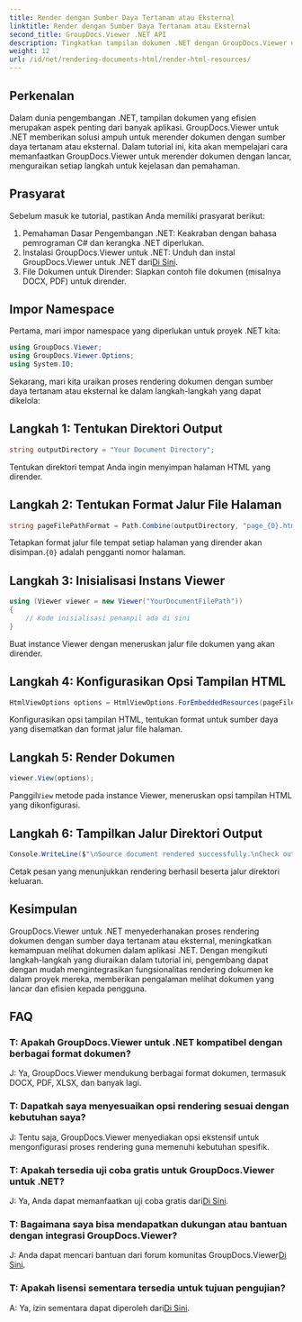 ```yaml
---
title: Render dengan Sumber Daya Tertanam atau Eksternal
linktitle: Render dengan Sumber Daya Tertanam atau Eksternal
second_title: GroupDocs.Viewer .NET API
description: Tingkatkan tampilan dokumen .NET dengan GroupDocs.Viewer untuk rendering yang lancar. Ikuti tutorial kami untuk integrasi yang efisien dan pengalaman pengguna yang unggul.
weight: 12
url: /id/net/rendering-documents-html/render-html-resources/
---
```

## Perkenalan

Dalam dunia pengembangan .NET, tampilan dokumen yang efisien merupakan aspek penting dari banyak aplikasi. GroupDocs.Viewer untuk .NET memberikan solusi ampuh untuk merender dokumen dengan sumber daya tertanam atau eksternal. Dalam tutorial ini, kita akan mempelajari cara memanfaatkan GroupDocs.Viewer untuk merender dokumen dengan lancar, menguraikan setiap langkah untuk kejelasan dan pemahaman.

## Prasyarat

Sebelum masuk ke tutorial, pastikan Anda memiliki prasyarat berikut:

1. Pemahaman Dasar Pengembangan .NET: Keakraban dengan bahasa pemrograman C# dan kerangka .NET diperlukan.
2.  Instalasi GroupDocs.Viewer untuk .NET: Unduh dan instal GroupDocs.Viewer untuk .NET dari[Di Sini](https://releases.groupdocs.com/viewer/net/).
3. File Dokumen untuk Dirender: Siapkan contoh file dokumen (misalnya DOCX, PDF) untuk dirender.

## Impor Namespace

Pertama, mari impor namespace yang diperlukan untuk proyek .NET kita:

```csharp
using GroupDocs.Viewer;
using GroupDocs.Viewer.Options;
using System.IO;
```

Sekarang, mari kita uraikan proses rendering dokumen dengan sumber daya tertanam atau eksternal ke dalam langkah-langkah yang dapat dikelola:

## Langkah 1: Tentukan Direktori Output

```csharp
string outputDirectory = "Your Document Directory";
```

Tentukan direktori tempat Anda ingin menyimpan halaman HTML yang dirender.

## Langkah 2: Tentukan Format Jalur File Halaman

```csharp
string pageFilePathFormat = Path.Combine(outputDirectory, "page_{0}.html");
```

Tetapkan format jalur file tempat setiap halaman yang dirender akan disimpan.`{0}` adalah pengganti nomor halaman.

## Langkah 3: Inisialisasi Instans Viewer

```csharp
using (Viewer viewer = new Viewer("YourDocumentFilePath"))
{
    // Kode inisialisasi penampil ada di sini
}
```

Buat instance Viewer dengan meneruskan jalur file dokumen yang akan dirender.

## Langkah 4: Konfigurasikan Opsi Tampilan HTML

```csharp
HtmlViewOptions options = HtmlViewOptions.ForEmbeddedResources(pageFilePathFormat);
```

Konfigurasikan opsi tampilan HTML, tentukan format untuk sumber daya yang disematkan dan format jalur file halaman.

## Langkah 5: Render Dokumen

```csharp
viewer.View(options);
```

 Panggil`View` metode pada instance Viewer, meneruskan opsi tampilan HTML yang dikonfigurasi.

## Langkah 6: Tampilkan Jalur Direktori Output

```csharp
Console.WriteLine($"\nSource document rendered successfully.\nCheck output in: {outputDirectory}");
```

Cetak pesan yang menunjukkan rendering berhasil beserta jalur direktori keluaran.

## Kesimpulan

GroupDocs.Viewer untuk .NET menyederhanakan proses rendering dokumen dengan sumber daya tertanam atau eksternal, meningkatkan kemampuan melihat dokumen dalam aplikasi .NET. Dengan mengikuti langkah-langkah yang diuraikan dalam tutorial ini, pengembang dapat dengan mudah mengintegrasikan fungsionalitas rendering dokumen ke dalam proyek mereka, memberikan pengalaman melihat dokumen yang lancar dan efisien kepada pengguna.

## FAQ

### T: Apakah GroupDocs.Viewer untuk .NET kompatibel dengan berbagai format dokumen?

J: Ya, GroupDocs.Viewer mendukung berbagai format dokumen, termasuk DOCX, PDF, XLSX, dan banyak lagi.

### T: Dapatkah saya menyesuaikan opsi rendering sesuai dengan kebutuhan saya?

J: Tentu saja, GroupDocs.Viewer menyediakan opsi ekstensif untuk mengonfigurasi proses rendering guna memenuhi kebutuhan spesifik.

### T: Apakah tersedia uji coba gratis untuk GroupDocs.Viewer untuk .NET?

 J: Ya, Anda dapat memanfaatkan uji coba gratis dari[Di Sini](https://releases.groupdocs.com/).

### T: Bagaimana saya bisa mendapatkan dukungan atau bantuan dengan integrasi GroupDocs.Viewer?

 J: Anda dapat mencari bantuan dari forum komunitas GroupDocs.Viewer[Di Sini](https://forum.groupdocs.com/c/viewer/9).

### T: Apakah lisensi sementara tersedia untuk tujuan pengujian?

 A: Ya, izin sementara dapat diperoleh dari[Di Sini](https://purchase.groupdocs.com/temporary-license/).
